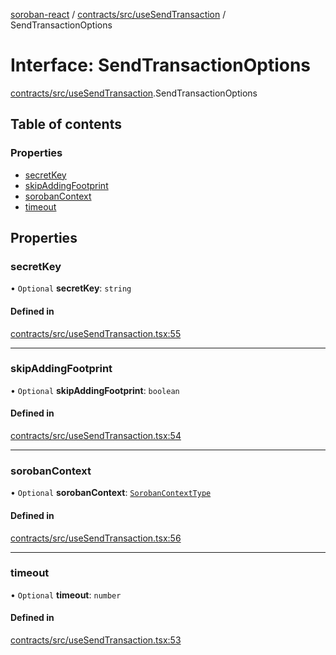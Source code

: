 [soroban-react](../README.md) / [contracts/src/useSendTransaction](../modules/contracts_src_useSendTransaction.md) / SendTransactionOptions

# Interface: SendTransactionOptions

[contracts/src/useSendTransaction](../modules/contracts_src_useSendTransaction.md).SendTransactionOptions

## Table of contents

### Properties

- [secretKey](contracts_src_useSendTransaction.SendTransactionOptions.md#secretkey)
- [skipAddingFootprint](contracts_src_useSendTransaction.SendTransactionOptions.md#skipaddingfootprint)
- [sorobanContext](contracts_src_useSendTransaction.SendTransactionOptions.md#sorobancontext)
- [timeout](contracts_src_useSendTransaction.SendTransactionOptions.md#timeout)

## Properties

### secretKey

• `Optional` **secretKey**: `string`

#### Defined in

[contracts/src/useSendTransaction.tsx:55](https://github.com/esteblock/soroban-react/blob/612058a/packages/contracts/src/useSendTransaction.tsx#L55)

___

### skipAddingFootprint

• `Optional` **skipAddingFootprint**: `boolean`

#### Defined in

[contracts/src/useSendTransaction.tsx:54](https://github.com/esteblock/soroban-react/blob/612058a/packages/contracts/src/useSendTransaction.tsx#L54)

___

### sorobanContext

• `Optional` **sorobanContext**: [`SorobanContextType`](core_src_SorobanContext.SorobanContextType.md)

#### Defined in

[contracts/src/useSendTransaction.tsx:56](https://github.com/esteblock/soroban-react/blob/612058a/packages/contracts/src/useSendTransaction.tsx#L56)

___

### timeout

• `Optional` **timeout**: `number`

#### Defined in

[contracts/src/useSendTransaction.tsx:53](https://github.com/esteblock/soroban-react/blob/612058a/packages/contracts/src/useSendTransaction.tsx#L53)
